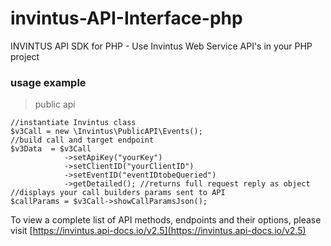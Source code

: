 # invintus-API-Interface-php
INVINTUS API SDK for PHP - Use Invintus Web Service API's in your PHP project

### usage example 
> public api

```$xslt
//instantiate Invintus class
$v3Call = new \Invintus\PublicAPI\Events();
//build call and target endpoint
$v3Data  = $v3Call
            ->setApiKey("yourKey")
            ->setClientID("yourClientID")
            ->setEventID("eventIDtobeQueried")
            ->getDetailed(); //returns full request reply as object 
//displays your call builders params sent to API
$callParams = $v3Call->showCallParamsJson();
```
To view a complete list of API methods, endpoints and their options, please visit [https://invintus.api-docs.io/v2.5](https://invintus.api-docs.io/v2.5)